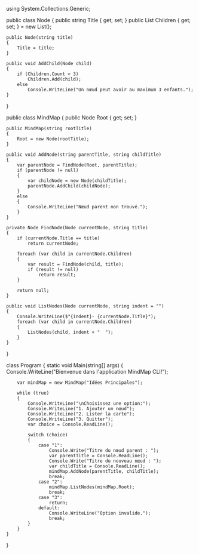 using System.Collections.Generic;

public class Node
{
    public string Title { get; set; }
    public List<Node> Children { get; set; } = new List<Node>();

    public Node(string title)
    {
        Title = title;
    }

    public void AddChild(Node child)
    {
        if (Children.Count < 3)
            Children.Add(child);
        else
            Console.WriteLine("Un nœud peut avoir au maximum 3 enfants.");
    }
}


public class MindMap
{
    public Node Root { get; set; }

    public MindMap(string rootTitle)
    {
        Root = new Node(rootTitle);
    }

    public void AddNode(string parentTitle, string childTitle)
    {
        var parentNode = FindNode(Root, parentTitle);
        if (parentNode != null)
        {
            var childNode = new Node(childTitle);
            parentNode.AddChild(childNode);
        }
        else
        {
            Console.WriteLine("Nœud parent non trouvé.");
        }
    }

    private Node FindNode(Node currentNode, string title)
    {
        if (currentNode.Title == title)
            return currentNode;

        foreach (var child in currentNode.Children)
        {
            var result = FindNode(child, title);
            if (result != null)
                return result;
        }

        return null;
    }

    public void ListNodes(Node currentNode, string indent = "")
    {
        Console.WriteLine($"{indent}- {currentNode.Title}");
        foreach (var child in currentNode.Children)
        {
            ListNodes(child, indent + "  ");
        }
    }
}


   class Program
{
    static void Main(string[] args)
    {
        Console.WriteLine("Bienvenue dans l'application MindMap CLI!");

        var mindMap = new MindMap("Idées Principales");

        while (true)
        {
            Console.WriteLine("\nChoisissez une option:");
            Console.WriteLine("1. Ajouter un nœud");
            Console.WriteLine("2. Lister la carte");
            Console.WriteLine("3. Quitter");
            var choice = Console.ReadLine();

            switch (choice)
            {
                case "1":
                    Console.Write("Titre du nœud parent : ");
                    var parentTitle = Console.ReadLine();
                    Console.Write("Titre du nouveau nœud : ");
                    var childTitle = Console.ReadLine();
                    mindMap.AddNode(parentTitle, childTitle);
                    break;
                case "2":
                    mindMap.ListNodes(mindMap.Root);
                    break;
                case "3":
                    return;
                default:
                    Console.WriteLine("Option invalide.");
                    break;
            }
        }
    }
}
    
